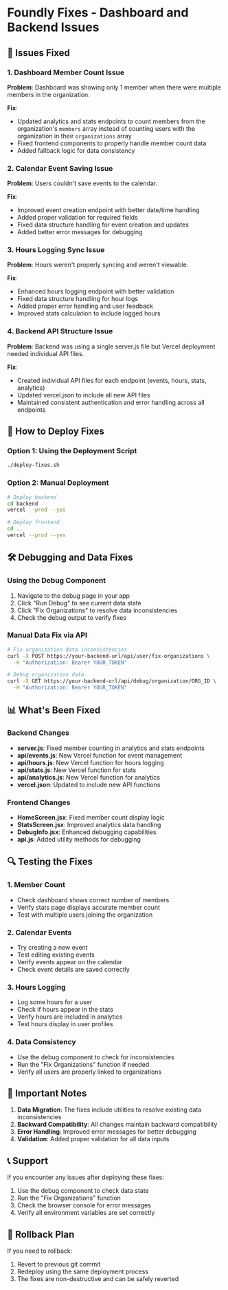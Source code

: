 # Foundly Fixes - Dashboard and Backend Issues

## 🚨 Issues Fixed

### 1. Dashboard Member Count Issue
**Problem**: Dashboard was showing only 1 member when there were multiple members in the organization.

**Fix**: 
- Updated analytics and stats endpoints to count members from the organization's `members` array instead of counting users with the organization in their `organizations` array
- Fixed frontend components to properly handle member count data
- Added fallback logic for data consistency

### 2. Calendar Event Saving Issue
**Problem**: Users couldn't save events to the calendar.

**Fix**:
- Improved event creation endpoint with better date/time handling
- Added proper validation for required fields
- Fixed data structure handling for event creation and updates
- Added better error messages for debugging

### 3. Hours Logging Sync Issue
**Problem**: Hours weren't properly syncing and weren't viewable.

**Fix**:
- Enhanced hours logging endpoint with better validation
- Fixed data structure handling for hour logs
- Added proper error handling and user feedback
- Improved stats calculation to include logged hours

### 4. Backend API Structure Issue
**Problem**: Backend was using a single server.js file but Vercel deployment needed individual API files.

**Fix**:
- Created individual API files for each endpoint (events, hours, stats, analytics)
- Updated vercel.json to include all new API files
- Maintained consistent authentication and error handling across all endpoints

## 🔧 How to Deploy Fixes

### Option 1: Using the Deployment Script
```bash
./deploy-fixes.sh
```

### Option 2: Manual Deployment
```bash
# Deploy backend
cd backend
vercel --prod --yes

# Deploy frontend
cd ..
vercel --prod --yes
```

## 🛠️ Debugging and Data Fixes

### Using the Debug Component
1. Navigate to the debug page in your app
2. Click "Run Debug" to see current data state
3. Click "Fix Organizations" to resolve data inconsistencies
4. Check the debug output to verify fixes

### Manual Data Fix via API
```bash
# Fix organization data inconsistencies
curl -X POST https://your-backend-url/api/user/fix-organizations \
  -H "Authorization: Bearer YOUR_TOKEN"

# Debug organization data
curl -X GET https://your-backend-url/api/debug/organization/ORG_ID \
  -H "Authorization: Bearer YOUR_TOKEN"
```

## 📊 What's Been Fixed

### Backend Changes
- **server.js**: Fixed member counting in analytics and stats endpoints
- **api/events.js**: New Vercel function for event management
- **api/hours.js**: New Vercel function for hours logging
- **api/stats.js**: New Vercel function for stats
- **api/analytics.js**: New Vercel function for analytics
- **vercel.json**: Updated to include new API functions

### Frontend Changes
- **HomeScreen.jsx**: Fixed member count display logic
- **StatsScreen.jsx**: Improved analytics data handling
- **DebugInfo.jsx**: Enhanced debugging capabilities
- **api.js**: Added utility methods for debugging

## 🔍 Testing the Fixes

### 1. Member Count
- Check dashboard shows correct number of members
- Verify stats page displays accurate member count
- Test with multiple users joining the organization

### 2. Calendar Events
- Try creating a new event
- Test editing existing events
- Verify events appear on the calendar
- Check event details are saved correctly

### 3. Hours Logging
- Log some hours for a user
- Check if hours appear in the stats
- Verify hours are included in analytics
- Test hours display in user profiles

### 4. Data Consistency
- Use the debug component to check for inconsistencies
- Run the "Fix Organizations" function if needed
- Verify all users are properly linked to organizations

## 🚨 Important Notes

1. **Data Migration**: The fixes include utilities to resolve existing data inconsistencies
2. **Backward Compatibility**: All changes maintain backward compatibility
3. **Error Handling**: Improved error messages for better debugging
4. **Validation**: Added proper validation for all data inputs

## 📞 Support

If you encounter any issues after deploying these fixes:

1. Use the debug component to check data state
2. Run the "Fix Organizations" function
3. Check the browser console for error messages
4. Verify all environment variables are set correctly

## 🔄 Rollback Plan

If you need to rollback:
1. Revert to previous git commit
2. Redeploy using the same deployment process
3. The fixes are non-destructive and can be safely reverted 